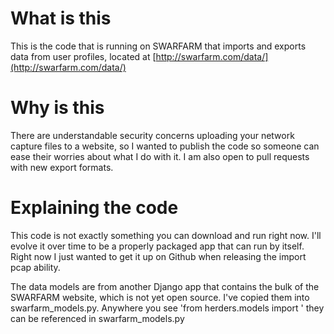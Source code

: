 # What is this
This is the code that is running on SWARFARM that imports and exports data from user profiles, located at [http://swarfarm.com/data/](http://swarfarm.com/data/)

# Why is this
There are understandable security concerns uploading your network capture files to a website, so I wanted to publish the code so someone can ease their worries about what I do with it. I am also open to pull requests with new export formats. 

# Explaining the code
This code is not exactly something you can download and run right now. I'll evolve it over time to be a properly packaged app that can run by itself. Right now I just wanted to get it up on Github when releasing the import pcap ability.

The data models are from another Django app that contains the bulk of the SWARFARM website, which is not yet open source. I've copied them into swarfarm_models.py. Anywhere you see 'from herders.models import <models>' they can be referenced in swarfarm_models.py